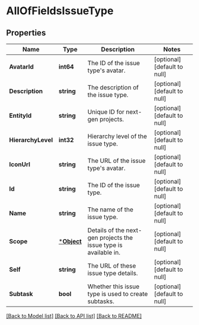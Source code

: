 # AllOfFieldsIssueType

## Properties
Name | Type | Description | Notes
------------ | ------------- | ------------- | -------------
**AvatarId** | **int64** | The ID of the issue type&#x27;s avatar. | [optional] [default to null]
**Description** | **string** | The description of the issue type. | [optional] [default to null]
**EntityId** | **string** | Unique ID for next-gen projects. | [optional] [default to null]
**HierarchyLevel** | **int32** | Hierarchy level of the issue type. | [optional] [default to null]
**IconUrl** | **string** | The URL of the issue type&#x27;s avatar. | [optional] [default to null]
**Id** | **string** | The ID of the issue type. | [optional] [default to null]
**Name** | **string** | The name of the issue type. | [optional] [default to null]
**Scope** | [***Object**](.md) | Details of the next-gen projects the issue type is available in. | [optional] [default to null]
**Self** | **string** | The URL of these issue type details. | [optional] [default to null]
**Subtask** | **bool** | Whether this issue type is used to create subtasks. | [optional] [default to null]

[[Back to Model list]](../README.md#documentation-for-models) [[Back to API list]](../README.md#documentation-for-api-endpoints) [[Back to README]](../README.md)

